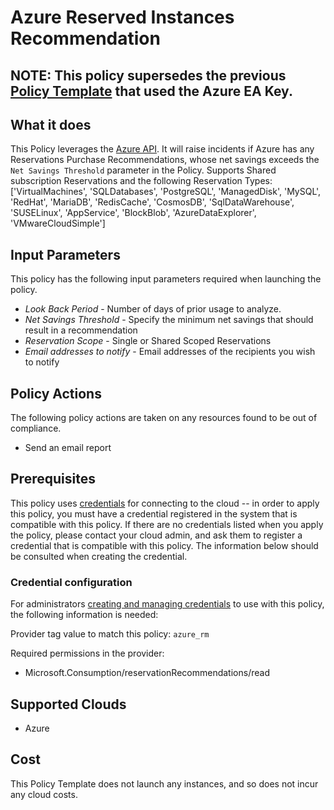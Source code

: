 # Azure Reserved Instances Recommendation

## NOTE:  This policy supersedes the previous [Policy Template](../recommendations/) that used the Azure EA Key.

## What it does

This Policy leverages the [Azure API](https://docs.microsoft.com/en-us/rest/api/consumption/reservationrecommendations/list). It will raise incidents if Azure has any Reservations Purchase Recommendations, whose net savings exceeds the `Net Savings Threshold` parameter in the Policy.  Supports Shared subscription Reservations and the following Reservation Types: ['VirtualMachines', 'SQLDatabases', 'PostgreSQL', 'ManagedDisk', 'MySQL', 'RedHat', 'MariaDB', 'RedisCache', 'CosmosDB', 'SqlDataWarehouse', 'SUSELinux', 'AppService', 'BlockBlob', 'AzureDataExplorer', 'VMwareCloudSimple']

## Input Parameters

This policy has the following input parameters required when launching the policy.

- *Look Back Period* - Number of days of prior usage to analyze.
- *Net Savings Threshold* - Specify the minimum net savings that should result in a recommendation
- *Reservation Scope* - Single or Shared Scoped Reservations
- *Email addresses to notify* - Email addresses of the recipients you wish to notify

## Policy Actions

The following policy actions are taken on any resources found to be out of compliance.

- Send an email report

## Prerequisites

This policy uses [credentials](https://docs.rightscale.com/policies/users/guides/credential_management.html)
for connecting to the cloud -- in order to apply this policy, you must have a credential registered in the system that is compatible with this policy. If there are no
credentials listed when you apply the policy, please contact your cloud admin, and ask them to register a credential that is compatible with this policy. The information below should be consulted when creating the credential.

### Credential configuration

For administrators [creating and managing credentials](https://docs.rightscale.com/policies/users/guides/credential_management.html) to use with this policy, the following information is needed:

Provider tag value to match this policy: `azure_rm`

Required permissions in the provider:

- Microsoft.Consumption/reservationRecommendations/read

## Supported Clouds

- Azure

## Cost

This Policy Template does not launch any instances, and so does not incur any cloud costs.
